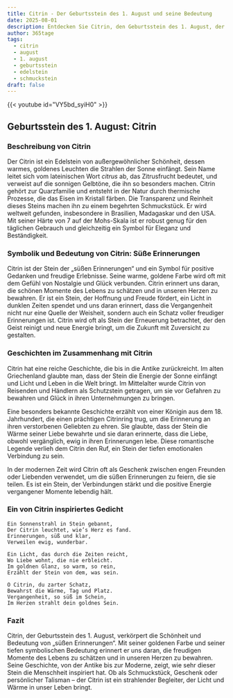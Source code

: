 ```yaml
---
title: Citrin - Der Geburtsstein des 1. August und seine Bedeutung
date: 2025-08-01
description: Entdecken Sie Citrin, den Geburtsstein des 1. August, der Süße Erinnerungen symbolisiert. Seine Symbolik und Geschichte werden Sie inspirieren.
author: 365tage
tags:
  - citrin
  - august
  - 1. august
  - geburtsstein
  - edelstein
  - schmuckstein
draft: false
---
```


{{< youtube id="VY5bd_syiH0" >}}

## Geburtsstein des 1. August: Citrin

### Beschreibung von Citrin

Der Citrin ist ein Edelstein von außergewöhnlicher Schönheit, dessen warmes, goldenes Leuchten die Strahlen der Sonne einfängt. Sein Name leitet sich vom lateinischen Wort _citrus_ ab, das Zitrusfrucht bedeutet, und verweist auf die sonnigen Gelbtöne, die ihn so besonders machen. Citrin gehört zur Quarzfamilie und entsteht in der Natur durch thermische Prozesse, die das Eisen im Kristall färben. Die Transparenz und Reinheit dieses Steins machen ihn zu einem begehrten Schmuckstück. Er wird weltweit gefunden, insbesondere in Brasilien, Madagaskar und den USA. Mit seiner Härte von 7 auf der Mohs-Skala ist er robust genug für den täglichen Gebrauch und gleichzeitig ein Symbol für Eleganz und Beständigkeit.

### Symbolik und Bedeutung von Citrin: Süße Erinnerungen

Citrin ist der Stein der „süßen Erinnerungen“ und ein Symbol für positive Gedanken und freudige Erlebnisse. Seine warme, goldene Farbe wird oft mit dem Gefühl von Nostalgie und Glück verbunden. Citrin erinnert uns daran, die schönen Momente des Lebens zu schätzen und in unseren Herzen zu bewahren. Er ist ein Stein, der Hoffnung und Freude fördert, ein Licht in dunklen Zeiten spendet und uns daran erinnert, dass die Vergangenheit nicht nur eine Quelle der Weisheit, sondern auch ein Schatz voller freudiger Erinnerungen ist. Citrin wird oft als Stein der Erneuerung betrachtet, der den Geist reinigt und neue Energie bringt, um die Zukunft mit Zuversicht zu gestalten.

### Geschichten im Zusammenhang mit Citrin

Citrin hat eine reiche Geschichte, die bis in die Antike zurückreicht. Im alten Griechenland glaubte man, dass der Stein die Energie der Sonne einfängt und Licht und Leben in die Welt bringt. Im Mittelalter wurde Citrin von Reisenden und Händlern als Schutzstein getragen, um sie vor Gefahren zu bewahren und Glück in ihren Unternehmungen zu bringen.

Eine besonders bekannte Geschichte erzählt von einer Königin aus dem 18. Jahrhundert, die einen prächtigen Citrinring trug, um die Erinnerung an ihren verstorbenen Geliebten zu ehren. Sie glaubte, dass der Stein die Wärme seiner Liebe bewahrte und sie daran erinnerte, dass die Liebe, obwohl vergänglich, ewig in ihren Erinnerungen lebe. Diese romantische Legende verlieh dem Citrin den Ruf, ein Stein der tiefen emotionalen Verbindung zu sein.

In der modernen Zeit wird Citrin oft als Geschenk zwischen engen Freunden oder Liebenden verwendet, um die süßen Erinnerungen zu feiern, die sie teilen. Es ist ein Stein, der Verbindungen stärkt und die positive Energie vergangener Momente lebendig hält.

### Ein von Citrin inspiriertes Gedicht

```
Ein Sonnenstrahl in Stein gebannt,  
Der Citrin leuchtet, wie’s Herz es fand.  
Erinnerungen, süß und klar,  
Verweilen ewig, wunderbar.  

Ein Licht, das durch die Zeiten reicht,  
Wo Liebe wohnt, die nie erbleicht.  
Im goldnen Glanz, so warm, so rein,  
Erzählt der Stein von dem, was sein.  

O Citrin, du zarter Schatz,  
Bewahrst die Wärme, Tag und Platz.  
Vergangenheit, so süß im Schein,  
Im Herzen strahlt dein goldnes Sein.  
```

### Fazit

Citrin, der Geburtsstein des 1. August, verkörpert die Schönheit und Bedeutung von „süßen Erinnerungen“. Mit seiner goldenen Farbe und seiner tiefen symbolischen Bedeutung erinnert er uns daran, die freudigen Momente des Lebens zu schätzen und in unseren Herzen zu bewahren. Seine Geschichte, von der Antike bis zur Moderne, zeigt, wie sehr dieser Stein die Menschheit inspiriert hat. Ob als Schmuckstück, Geschenk oder persönlicher Talisman – der Citrin ist ein strahlender Begleiter, der Licht und Wärme in unser Leben bringt.